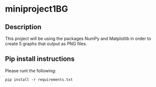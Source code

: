 # miniproject1BG

## Description
This project will be using the packages NumPy and Matplotlib in order to create 5 graphs that output as PNG files.

## Pip install instructions
Please runt the following:
```
pip install -r requirements.txt
```